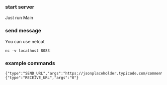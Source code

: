 ### start server
 Just run Main

### send message
You can use netcat

```
nc -v localhost 8083
```

### example commands

```
{"type":"SEND_URL","args":"https://jsonplaceholder.typicode.com/comments"}
{"type":"RECEIVE_URL","args":"0"}
```